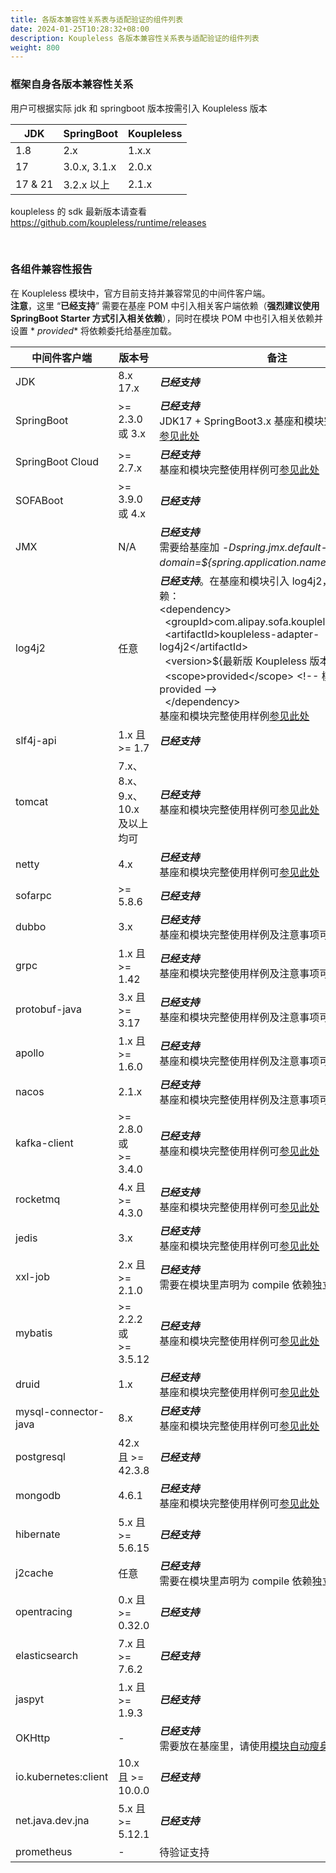 ```yaml
---
title: 各版本兼容性关系表与适配验证的组件列表
date: 2024-01-25T10:28:32+08:00
description: Koupleless 各版本兼容性关系表与适配验证的组件列表
weight: 800
---
```


### 框架自身各版本兼容性关系

用户可根据实际 jdk 和 springboot 版本按需引入 Koupleless 版本

| JDK     | SpringBoot | Koupleless   |
|---------|------------|--------------|
| 1.8     | 2.x        | 1.x.x        |
| 17      | 3.0.x, 3.1.x | 2.0.x        |
| 17 & 21 | 3.2.x 以上 | 2.1.x        |

koupleless 的 sdk 最新版本请查看 https://github.com/koupleless/runtime/releases

<br/>

### 各组件兼容性报告

在 Koupleless 模块中，官方目前支持并兼容常见的中间件客户端。<br />**注意**，这里 “**已经支持**” 需要在基座 POM
中引入相关客户端依赖（**强烈建议使用 SpringBoot Starter 方式引入相关依赖**），同时在模块 POM 中也引入相关依赖并设置 *
*<scope>provided</scope>** 将依赖委托给基座加载。

| 中间件客户端               | 版本号                          | 备注                                                                                                                                                                                                                                                                                                                                                                                                                                                                                                                             |
|----------------------|------------------------------|--------------------------------------------------------------------------------------------------------------------------------------------------------------------------------------------------------------------------------------------------------------------------------------------------------------------------------------------------------------------------------------------------------------------------------------------------------------------------------------------------------------------------------|
| JDK                  | 8.x<br />17.x                | _**已经支持**_<br />                                                                                                                                                                                                                                                                                                                                                                                                                                                                                                               |
| SpringBoot           | >= 2.3.0  或  3.x             | _**已经支持**_<br />JDK17 + SpringBoot3.x 基座和模块完整使用样例可[参见此处](https://github.com/koupleless/samples/tree/main/springboot3-samples/web/tomcat)                                                                                                                                                                                                                                                                                                                                                                                       |
| SpringBoot Cloud     | >= 2.7.x                     | _**已经支持**_<br/> 基座和模块完整使用样例可[参见此处](https://github.com/koupleless/samples/tree/main/springboot-samples/springcloud/)                                                                                                                                                                                                                                                                                                                                                                                                            |
| SOFABoot             | >= 3.9.0  或  4.x             | _**已经支持**_<br />                                                                                                                                                                                                                                                                                                                                                                                                                                                                                                               |
| JMX                  | N/A                          | _**已经支持**_<br /> 需要给基座加  _-Dspring.jmx.default-domain=${spring.application.name}_  启动参数 <br />                                                                                                                                                                                                                                                                                                                                                                                                                                 |
| log4j2               | 任意                           | _**已经支持**_。在基座和模块引入 log4j2，并额外引入依赖：<br/>&lt;dependency&gt;<br/>&nbsp;&nbsp;&lt;groupId&gt;com.alipay.sofa.koupleless&lt;/groupId&gt;<br/>&nbsp;&nbsp;&lt;artifactId&gt;koupleless-adapter-log4j2&lt;/artifactId&gt;<br/>&nbsp;&nbsp;&lt;version&gt;${最新版 Koupleless 版本}&lt;/version&gt;<br/>&nbsp;&nbsp;&lt;scope&gt;provided&lt;/scope&gt; &lt;!-- 模块需要 provided --&gt;<br/>&nbsp;&nbsp;&lt;/dependency&gt;<br/>基座和模块完整使用样例[参见此处](https://github.com/koupleless/samples/blob/main/springboot-samples/logging/log4j2/README.md) |
| slf4j-api            | 1.x 且 >= 1.7                 | _**已经支持**_<br />                                                                                                                                                                                                                                                                                                                                                                                                                                                                                                               |
| tomcat               | 7.x、8.x、9.x、10.x <br />及以上均可 | _**已经支持**_<br /> 基座和模块完整使用样例可[参见此处](https://github.com/koupleless/samples/blob/main/springboot-samples/web/tomcat)                                                                                                                                                                                                                                                                                                                                                                                                             |
| netty                | 4.x                          | _**已经支持**_<br /> 基座和模块完整使用样例可[参见此处](https://github.com/koupleless/samples/blob/main/springboot-samples/web/webflux)                                                                                                                                                                                                                                                                                                                                                                                                            |
| sofarpc              | >= 5.8.6                     | _**已经支持**_<br />                                                                                                                                                                                                                                                                                                                                                                                                                                                                                                               |
| dubbo                | 3.x                          | _**已经支持**_<br/>基座和模块完整使用样例及注意事项可[参见此处](https://github.com/koupleless/samples/tree/main/dubbo-samples/rpc)                                                                                                                                                                                                                                                                                                                                                                                                                      |
| grpc                 | 1.x 且 >= 1.42                | _**已经支持**_<br/>基座和模块完整使用样例及注意事项可[参见此处](https://github.com/koupleless/samples/tree/main/dubbo-samples/rpc/dubbo26)                                                                                                                                                                                                                                                                                                                                                                                                              |
| protobuf-java        | 3.x 且 >= 3.17                | _**已经支持**_<br/>基座和模块完整使用样例及注意事项可[参见此处](https://github.com/koupleless/samples/tree/main/dubbo-samples/rpc/dubbo26)                                                                                                                                                                                                                                                                                                                                                                                                              |
| apollo               | 1.x 且 >= 1.6.0               | _**已经支持**_<br/>基座和模块完整使用样例及注意事项可[参见此处](https://github.com/koupleless/samples/blob/main/springboot-samples/config/apollo)                                                                                                                                                                                                                                                                                                                                                                                                       |
| nacos                | 2.1.x                        | _**已经支持**_<br/>     基座和模块完整使用样例及注意事项可[参见此处](https://github.com/koupleless/samples/blob/main/springboot-samples/config/nacos)                                                                                                                                                                                                                                                                                                                                                                                                   |
| kafka-client         | >= 2.8.0  或<br />>= 3.4.0    | _**已经支持**_<br />基座和模块完整使用样例可[参见此处](https://github.com/koupleless/samples/blob/main/springboot-samples/msg/kafka)                                                                                                                                                                                                                                                                                                                                                                                                               |
| rocketmq             | 4.x 且 >= 4.3.0               | _**已经支持**_ <br/>基座和模块完整使用样例可[参见此处](https://github.com/koupleless/samples/blob/main/springboot-samples/msg/rocketmq)                                                                                                                                                                                                                                                                                                                                                                                                            |
| jedis                | 3.x                          | _**已经支持**_<br />基座和模块完整使用样例可[参见此处](https://github.com/koupleless/samples/blob/main/springboot-samples/cache/redis)                                                                                                                                                                                                                                                                                                                                                                                                             |
| xxl-job              | 2.x 且 >= 2.1.0               | _**已经支持**_<br />需要在模块里声明为 compile 依赖独立使用 <br/>                                                                                                                                                                                                                                                                                                                                                                                                                                                                                 |
| mybatis              | >= 2.2.2  或<br />>= 3.5.12   | _**已经支持**_<br />基座和模块完整使用样例可[参见此处](https://github.com/koupleless/samples/blob/main/springboot-samples/db/mybatis/README.md)                                                                                                                                                                                                                                                                                                                                                                                                    |
| druid                | 1.x                          | _**已经支持**_<br />基座和模块完整使用样例可[参见此处](https://github.com/koupleless/samples/blob/main//springboot-samples/db/mybatis/README.md)                                                                                                                                                                                                                                                                                                                                                                                                   |
| mysql-connector-java | 8.x                          | _**已经支持**_<br />基座和模块完整使用样例可[参见此处](https://github.com/koupleless/samples/blob/main/springboot-samples/db/mybatis/README.md)                                                                                                                                                                                                                                                                                                                                                                                                    |
| postgresql           | 42.x 且 >= 42.3.8             | _**已经支持**_                                                                                                                                                                                                                                                                                                                                                                                                                                                                                                                     |
| mongodb              | 4.6.1                        | _**已经支持**_ <br/>     基座和模块完整使用样例可[参见此处](https://github.com/koupleless/samples/blob/main/springboot-samples/db/mongo/README.md)                                                                                                                                                                                                                                                                                                                                                                                                 |
| hibernate            | 5.x 且 >= 5.6.15              | _**已经支持**_                                                                                                                                                                                                                                                                                                                                                                                                                                                                                                                     |
| j2cache              | 任意                           | _**已经支持**_<br />需要在模块里声明为 compile 依赖独立使用 <br/>                                                                                                                                                                                                                                                                                                                                                                                                                                                                                 |
| opentracing          | 0.x 且 >= 0.32.0              | _**已经支持**_                                                                                                                                                                                                                                                                                                                                                                                                                                                                                                                     |
| elasticsearch        | 7.x 且 >= 7.6.2               | _**已经支持**_                                                                                                                                                                                                                                                                                                                                                                                                                                                                                                                     |
| jaspyt               | 1.x 且 >= 1.9.3               | _**已经支持**_                                                                                                                                                                                                                                                                                                                                                                                                                                                                                                                     |
| OKHttp               | -                            | _**已经支持**_<br/>需要放在基座里，请使用[模块自动瘦身能力](https://github.com/koupleless/docs/blob/main/content/zh-cn/docs/tutorials/module-development/module-slimming.md)                                                                                                                                                                                                                                                                                                                                                                             |
| io.kubernetes:client | 10.x 且 >= 10.0.0             | _**已经支持**_                                                                                                                                                                                                                                                                                                                                                                                                                                                                                                                     |
| net.java.dev.jna     | 5.x 且 >= 5.12.1              | _**已经支持**_                                                                                                                                                                                                                                                                                                                                                                                                                                                                                                                     |
| prometheus           | -                            | 待验证支持                                                                                                                                                                                                                                                                                                                                                                                                                                                                                                                          |
